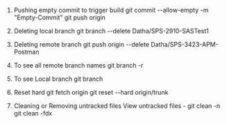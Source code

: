 1. Pushing empty commit to trigger build
git commit --allow-empty -m "Empty-Commit"
git push origin

1. Deleting local branch
git branch --delete Datha/SPS-2910-SASTest1

1. Deleting remote branch
git push origin --delete Datha/SPS-3423-APM-Postman

1. To see all remote branch names
git branch -r

1. To see Local branch
git branch

1. Reset hard
git fetch origin
git reset --hard origin/trunk

1. Cleaning or Removing untracked files
View untracked files - git clean -n
git clean -fdx
